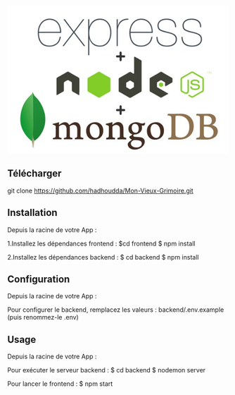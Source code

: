 <p align="center">
  <img src="../node-express-mongo.jpg">
</p>

## Télécharger

git clone https://github.com/hadhoudda/Mon-Vieux-Grimoire.git

## Installation

Depuis la racine de votre App  :

1.Installez les dépendances frontend :
$cd frontend
$ npm install

2.Installez les dépendances backend :
$ cd backend
$ npm install

## Configuration

Depuis la racine de votre App :

Pour configurer le backend, remplacez les valeurs :
backend/.env.example  (puis renommez-le .env)

## Usage

Depuis la racine de votre App :

Pour exécuter le serveur backend :
$ cd backend
$ nodemon server

Pour lancer le frontend :
$ npm start